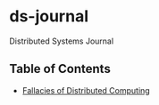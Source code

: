 # ds-journal

Distributed Systems Journal

## Table of Contents

- [Fallacies of Distributed Computing](fallacies.md)
